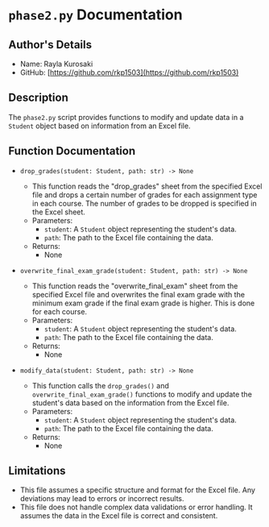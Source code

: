 # `phase2.py` Documentation

## Author's Details
- Name: Rayla Kurosaki
- GitHub: [https://github.com/rkp1503](https://github.com/rkp1503)

## Description
The `phase2.py` script provides functions to modify and update data in a `Student` object based on information from an Excel file.

## Function Documentation

- `drop_grades(student: Student, path: str) -> None`
  - This function reads the "drop_grades" sheet from the specified Excel file and drops a certain number of grades for each assignment type in each course. The number of grades to be dropped is specified in the Excel sheet.
  - Parameters:
    - `student`: A `Student` object representing the student's data.
    - `path`: The path to the Excel file containing the data.
  - Returns:
      - None

- `overwrite_final_exam_grade(student: Student, path: str) -> None`
  - This function reads the "overwrite_final_exam" sheet from the specified Excel file and overwrites the final exam grade with the minimum exam grade if the final exam grade is higher. This is done for each course.
  - Parameters:
    - `student`: A `Student` object representing the student's data.
    - `path`: The path to the Excel file containing the data.
  - Returns:
    - None

- `modify_data(student: Student, path: str) -> None`
  - This function calls the `drop_grades()` and `overwrite_final_exam_grade()` functions to modify and update the student's data based on the information from the Excel file.
  - Parameters:
    - `student`: A `Student` object representing the student's data.
    - `path`: The path to the Excel file containing the data.
  - Returns:
    - None

## Limitations

- This file assumes a specific structure and format for the Excel file. Any deviations may lead to errors or incorrect results.
- This file does not handle complex data validations or error handling. It assumes the data in the Excel file is correct and consistent.

